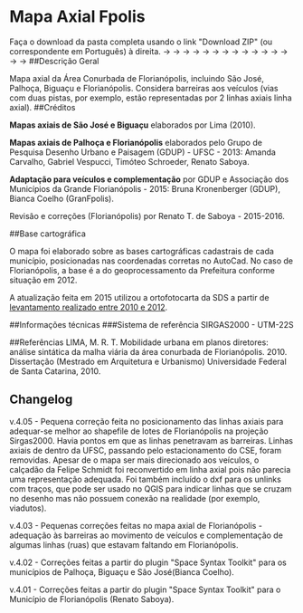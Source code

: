 # Mapa Axial Fpolis
Faça o download da pasta completa usando o link "Download ZIP" (ou correspondente em Português) à direita. → → → → → → → → → → → → → → → 
##Descrição Geral

Mapa axial da Área Conurbada de Florianópolis, incluindo São José, Palhoça, Biguaçu e Florianópolis. Considera barreiras aos veículos (vias com duas pistas, por exemplo, estão representadas por 2 linhas axiais linha axial).
##Créditos

**Mapas axiais de São José e Biguaçu** elaborados por Lima (2010).

**Mapas axiais de Palhoça e Florianópolis** elaborados pelo Grupo de Pesquisa Desenho Urbano e Paisagem (GDUP) - UFSC - 2013: Amanda Carvalho, Gabriel Vespucci, Timóteo Schroeder, Renato Saboya.

**Adaptação para veículos e complementação** por GDUP e Associação dos Municípios da Grande Florianópolis - 2015: Bruna Kronenberger (GDUP), Bianca Coelho (GranFpolis).

Revisão e correções (Florianópolis) por Renato T. de Saboya - 2015-2016.

##Base cartográfica

O mapa foi elaborado sobre as bases cartográficas cadastrais de cada município, posicionadas nas coordenadas corretas no AutoCad. No caso de Florianópolis, a base é a do geoprocessamento da Prefeitura conforme situação em 2012.

A atualização feita em 2015 utilizou a ortofotocarta da SDS a partir de [levantamento realizado entre 2010 e 2012](http://sc.gov.br/mais-sobre-meio-ambiente/384-municipios-da-grande-florianopolis-recebem-o-levantamento-aerofotogrametrico).

##Informações técnicas
###Sistema de referência
SIRGAS2000 - UTM-22S

##Referências
LIMA, M. R. T. Mobilidade urbana em planos diretores: análise sintática da malha viária da área conurbada de Florianópolis. 2010. Dissertação (Mestrado em Arquitetura e Urbanismo) Universidade Federal de Santa Catarina, 2010. 

## Changelog
v.4.05 - Pequena correção feita no posicionamento das linhas axiais para adequar-se melhor ao shapefile de lotes de Florianópolis na projeção Sirgas2000. Havia pontos em que as linhas penetravam as barreiras. Linhas axiais de dentro da UFSC, passando pelo estacionamento do CSE, foram removidas. Apesar de o mapa ser mais direcionado aos veículos, o calçadão da Felipe Schmidt foi reconvertido em linha axial pois não parecia uma representação adequada. Foi também incluído o dxf para os unlinks com traços, que pode ser usado no QGIS para indicar linhas que se cruzam no desenho mas não possuem conexão na realidade (por exemplo, viadutos).

v.4.03 - Pequenas correções feitas no mapa axial de Florianópolis - adequação às barreiras ao movimento de veículos e complementação de algumas linhas (ruas) que estavam faltando em Florianópolis.

v.4.02 - Correções feitas a partir do plugin "Space Syntax Toolkit" para os municípios de Palhoça, Biguaçu e São José(Bianca Coelho).

v.4.01 - Correções feitas a partir do plugin "Space Syntax Toolkit" para o Município de Florianópolis (Renato Saboya).